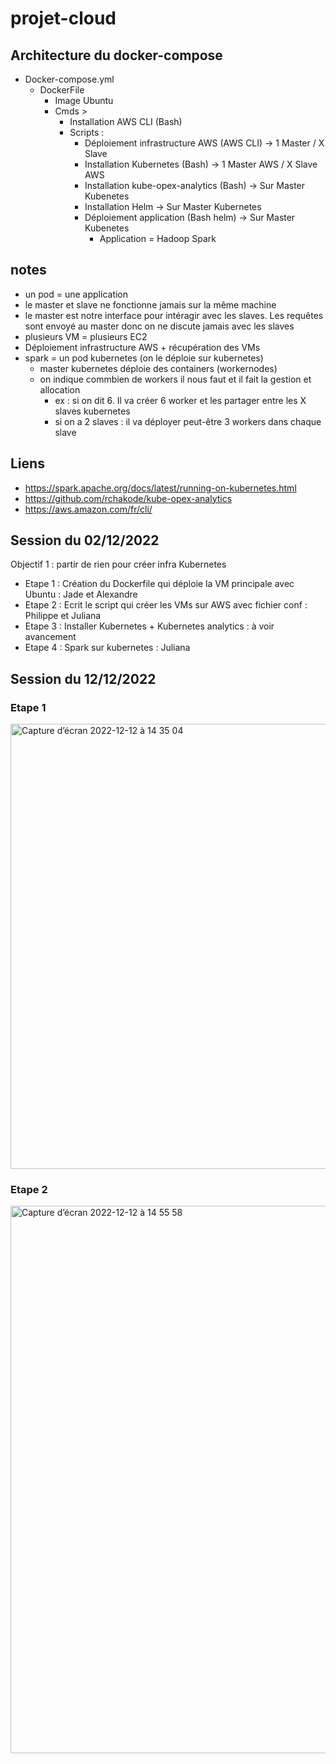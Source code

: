 # projet-cloud

## Architecture du docker-compose
- Docker-compose.yml
    - DockerFile
        - Image Ubuntu
        - Cmds >
            - Installation AWS CLI (Bash)
            - Scripts :
                - Déploiement infrastructure AWS (AWS CLI) -> 1 Master / X Slave
                - Installation Kubernetes (Bash) -> 1 Master AWS / X Slave AWS
                - Installation kube-opex-analytics (Bash) -> Sur Master Kubenetes
                - Installation Helm -> Sur Master Kubernetes
                - Déploiement application (Bash helm) -> Sur Master Kubenetes
                    - Application = Hadoop Spark

## notes
*   un pod = une application
*   le master et slave ne fonctionne jamais sur la même machine
*   le master est notre interface pour intéragir avec les slaves. Les requêtes sont envoyé au master donc on ne discute jamais avec les slaves
*   plusieurs VM = plusieurs EC2
*   Déploiement infrastructure AWS + récupération des VMs
*   spark = un pod kubernetes (on le déploie sur kubernetes)
    *   master kubernetes déploie des containers (workernodes)
    *   on indique commbien de workers il nous faut et il fait la gestion et allocation 
        *   ex : si on dit 6. Il va créer 6 worker et les partager entre les X slaves kubernetes
        *   si on a 2 slaves : il va déployer peut-être 3 workers dans chaque slave

## Liens
- https://spark.apache.org/docs/latest/running-on-kubernetes.html
- https://github.com/rchakode/kube-opex-analytics
- https://aws.amazon.com/fr/cli/


## Session du 02/12/2022
Objectif 1 : partir de rien pour créer infra Kubernetes
- Etape 1 : Création du Dockerfile qui déploie la VM principale avec Ubuntu : Jade et Alexandre
- Etape 2 : Ecrit le script qui créer les VMs sur AWS avec fichier conf : Philippe et Juliana 
- Etape 3 : Installer Kubernetes + Kubernetes analytics : à voir avancement
- Etape 4 : Spark sur kubernetes : Juliana

## Session du 12/12/2022

### Etape 1
<img width="712" alt="Capture d’écran 2022-12-12 à 14 35 04" src="https://user-images.githubusercontent.com/57618356/207058158-65810eea-e0b5-4eac-a7f0-a9b01e0c6dc0.png">

### Etape 2
<img width="876" alt="Capture d’écran 2022-12-12 à 14 55 58" src="https://user-images.githubusercontent.com/57618356/207063273-c8f1f53c-809b-4bd8-8859-36088e6fa3ff.png">


